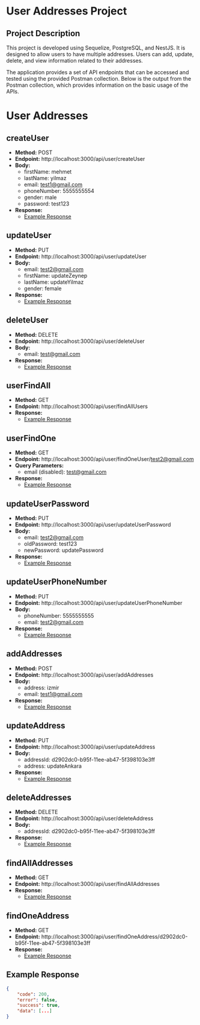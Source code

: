 # User Addresses Project

## Project Description

This project is developed using Sequelize, PostgreSQL, and NestJS. It is designed to allow users to have multiple addresses. Users can add, update, delete, and view information related to their addresses.

The application provides a set of API endpoints that can be accessed and tested using the provided Postman collection. Below is the output from the Postman collection, which provides information on the basic usage of the APIs.

# User Addresses

## createUser

- **Method:** POST
- **Endpoint:** http://localhost:3000/api/user/createUser
- **Body:**
  - firstName: mehmet
  - lastName: yilmaz
  - email: test1@gmail.com
  - phoneNumber: 5555555554
  - gender: male
  - password: test123
- **Response:**
  - [Example Response](#example-response)

## updateUser

- **Method:** PUT
- **Endpoint:** http://localhost:3000/api/user/updateUser
- **Body:**
  - email: test2@gmail.com
  - firstName: updateZeynep
  - lastName: updateYilmaz
  - gender: female
- **Response:**
  - [Example Response](#example-response)

## deleteUser

- **Method:** DELETE
- **Endpoint:** http://localhost:3000/api/user/deleteUser
- **Body:**
  - email: test@gmail.com
- **Response:**
  - [Example Response](#example-response)
 
## userFindAll

- **Method:** GET
- **Endpoint:** http://localhost:3000/api/user/findAllUsers
- **Response:**
  - [Example Response](#example-response)

## userFindOne

- **Method:** GET
- **Endpoint:** http://localhost:3000/api/user/findOneUser/test2@gmail.com
- **Query Parameters:**
  - email (disabled): test@gmail.com
- **Response:**
  - [Example Response](#example-response)

## updateUserPassword

- **Method:** PUT
- **Endpoint:** http://localhost:3000/api/user/updateUserPassword
- **Body:**
  - email: test2@gmail.com
  - oldPassword: test123
  - newPassword: updatePassword
- **Response:**
  - [Example Response](#example-response)

## updateUserPhoneNumber

- **Method:** PUT
- **Endpoint:** http://localhost:3000/api/user/updateUserPhoneNumber
- **Body:**
  - phoneNumber: 5555555555
  - email: test2@gmail.com
- **Response:**
  - [Example Response](#example-response)

## addAddresses

- **Method:** POST
- **Endpoint:** http://localhost:3000/api/user/addAddresses
- **Body:**
  - address: izmir
  - email: test1@gmail.com
- **Response:**
  - [Example Response](#example-response)
## updateAddress

- **Method:** PUT
- **Endpoint:** http://localhost:3000/api/user/updateAddress
- **Body:**
  - addressId: d2902dc0-b95f-11ee-ab47-5f398103e3ff
  - address: updateAnkara
- **Response:**
  - [Example Response](#example-response)

## deleteAddresses

- **Method:** DELETE
- **Endpoint:** http://localhost:3000/api/user/deleteAddress
- **Body:**
  - addressId: d2902dc0-b95f-11ee-ab47-5f398103e3ff
- **Response:**
  - [Example Response](#example-response)

## findAllAddresses

- **Method:** GET
- **Endpoint:** http://localhost:3000/api/user/findAllAddresses
- **Response:**
  - [Example Response](#example-response)

## findOneAddress

- **Method:** GET
- **Endpoint:** http://localhost:3000/api/user/findOneAddress/d2902dc0-b95f-11ee-ab47-5f398103e3ff
- **Response:**
  - [Example Response](#example-response)

## Example Response

```json
{
    "code": 200,
    "error": false,
    "success": true,
    "data": [...]
}
